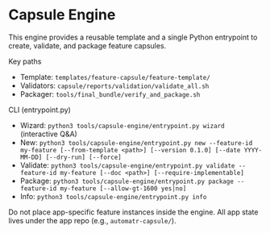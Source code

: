 Capsule Engine
===============

This engine provides a reusable template and a single Python entrypoint to create, validate, and package feature capsules.

Key paths
- Template: `templates/feature-capsule/feature-template/`
- Validators: `capsule/reports/validation/validate_all.sh`
- Packager: `tools/final_bundle/verify_and_package.sh`

CLI (entrypoint.py)
- Wizard: `python3 tools/capsule-engine/entrypoint.py wizard` (interactive Q&A)
- New: `python3 tools/capsule-engine/entrypoint.py new --feature-id my-feature [--from-template <path>] [--version 0.1.0] [--date YYYY-MM-DD] [--dry-run] [--force]`
- Validate: `python3 tools/capsule-engine/entrypoint.py validate --feature-id my-feature [--doc <path>] [--require-implementable]`
- Package: `python3 tools/capsule-engine/entrypoint.py package --feature-id my-feature [--allow-gt-1600 yes|no]`
- Info: `python3 tools/capsule-engine/entrypoint.py info`

Do not place app-specific feature instances inside the engine. All app state lives under the app repo (e.g., `automatr-capsule/`).
